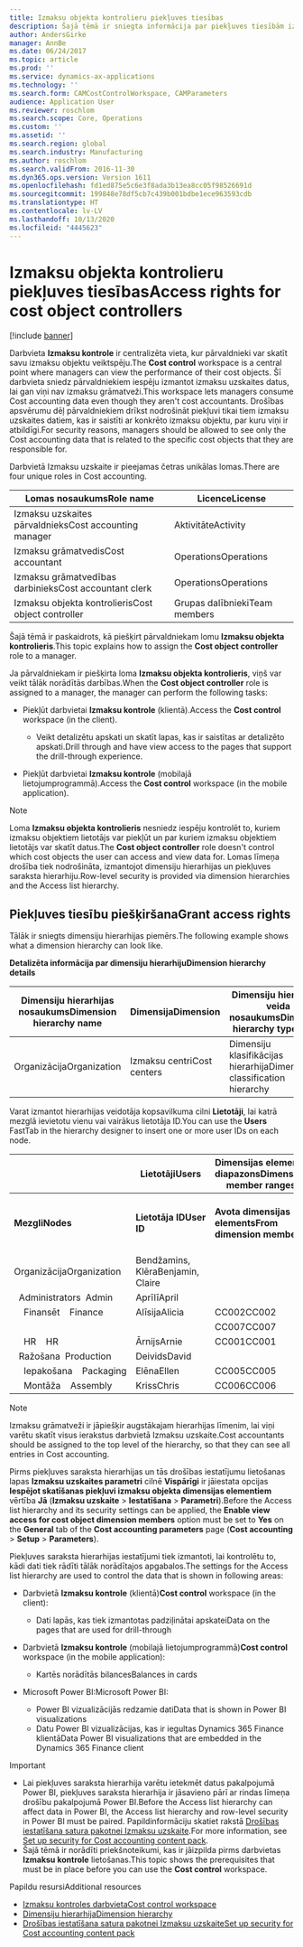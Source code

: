 ```yaml
---
title: Izmaksu objekta kontrolieru piekļuves tiesības
description: Šajā tēmā ir sniegta informācija par piekļuves tiesībām izmaksu objektu kontrolieriem.
author: AndersGirke
manager: AnnBe
ms.date: 06/24/2017
ms.topic: article
ms.prod: ''
ms.service: dynamics-ax-applications
ms.technology: ''
ms.search.form: CAMCostControlWorkspace, CAMParameters
audience: Application User
ms.reviewer: roschlom
ms.search.scope: Core, Operations
ms.custom: ''
ms.assetid: ''
ms.search.region: global
ms.search.industry: Manufacturing
ms.author: roschlom
ms.search.validFrom: 2016-11-30
ms.dyn365.ops.version: Version 1611
ms.openlocfilehash: fd1ed875e5c6e3f8ada3b13ea8cc05f98526691d
ms.sourcegitcommit: 199848e78df5cb7c439b001bdbe1ece963593cdb
ms.translationtype: HT
ms.contentlocale: lv-LV
ms.lasthandoff: 10/13/2020
ms.locfileid: "4445623"
---
```

# <a name="access-rights-for-cost-object-controllers"></a><span data-ttu-id="7f835-103">Izmaksu objekta kontrolieru piekļuves tiesības</span><span class="sxs-lookup"><span data-stu-id="7f835-103">Access rights for cost object controllers</span></span>

[!include [banner](../includes/banner.md)]

<span data-ttu-id="7f835-104">Darbvieta **Izmaksu kontrole** ir centralizēta vieta, kur pārvaldnieki var skatīt savu izmaksu objektu veiktspēju.</span><span class="sxs-lookup"><span data-stu-id="7f835-104">The **Cost control** workspace is a central point where managers can view the performance of their cost objects.</span></span> <span data-ttu-id="7f835-105">Šī darbvieta sniedz pārvaldniekiem iespēju izmantot izmaksu uzskaites datus, lai gan viņi nav izmaksu grāmatveži.</span><span class="sxs-lookup"><span data-stu-id="7f835-105">This workspace lets managers consume Cost accounting data even though they aren't cost accountants.</span></span> <span data-ttu-id="7f835-106">Drošības apsvērumu dēļ pārvaldniekiem drīkst nodrošināt piekļuvi tikai tiem izmaksu uzskaites datiem, kas ir saistīti ar konkrēto izmaksu objektu, par kuru viņi ir atbildīgi.</span><span class="sxs-lookup"><span data-stu-id="7f835-106">For security reasons, managers should be allowed to see only the Cost accounting data that is related to the specific cost objects that they are responsible for.</span></span>

<span data-ttu-id="7f835-107">Darbvietā Izmaksu uzskaite ir pieejamas četras unikālas lomas.</span><span class="sxs-lookup"><span data-stu-id="7f835-107">There are four unique roles in Cost accounting.</span></span>

| <span data-ttu-id="7f835-108">Lomas nosaukums</span><span class="sxs-lookup"><span data-stu-id="7f835-108">Role name</span></span>               | <span data-ttu-id="7f835-109">Licence</span><span class="sxs-lookup"><span data-stu-id="7f835-109">License</span></span>      |
|-------------------------|--------------|
| <span data-ttu-id="7f835-110">Izmaksu uzskaites pārvaldnieks</span><span class="sxs-lookup"><span data-stu-id="7f835-110">Cost accounting manager</span></span> | <span data-ttu-id="7f835-111">Aktivitāte</span><span class="sxs-lookup"><span data-stu-id="7f835-111">Activity</span></span>     |
| <span data-ttu-id="7f835-112">Izmaksu grāmatvedis</span><span class="sxs-lookup"><span data-stu-id="7f835-112">Cost accountant</span></span>         | <span data-ttu-id="7f835-113">Operations</span><span class="sxs-lookup"><span data-stu-id="7f835-113">Operations</span></span>   |
| <span data-ttu-id="7f835-114">Izmaksu grāmatvedības darbinieks</span><span class="sxs-lookup"><span data-stu-id="7f835-114">Cost accountant clerk</span></span>   | <span data-ttu-id="7f835-115">Operations</span><span class="sxs-lookup"><span data-stu-id="7f835-115">Operations</span></span>   |
| <span data-ttu-id="7f835-116">Izmaksu objekta kontrolieris</span><span class="sxs-lookup"><span data-stu-id="7f835-116">Cost object controller</span></span>  | <span data-ttu-id="7f835-117">Grupas dalībnieki</span><span class="sxs-lookup"><span data-stu-id="7f835-117">Team members</span></span> |

<span data-ttu-id="7f835-118">Šajā tēmā ir paskaidrots, kā piešķirt pārvaldniekam lomu **Izmaksu objekta kontrolieris**.</span><span class="sxs-lookup"><span data-stu-id="7f835-118">This topic explains how to assign the **Cost object controller** role to a manager.</span></span>

<span data-ttu-id="7f835-119">Ja pārvaldniekam ir piešķirta loma **Izmaksu objekta kontrolieris**, viņš var veikt tālāk norādītās darbības.</span><span class="sxs-lookup"><span data-stu-id="7f835-119">When the **Cost object controller** role is assigned to a manager, the manager can perform the following tasks:</span></span>

- <span data-ttu-id="7f835-120">Piekļūt darbvietai **Izmaksu kontrole** (klientā).</span><span class="sxs-lookup"><span data-stu-id="7f835-120">Access the **Cost control** workspace (in the client).</span></span>

    - <span data-ttu-id="7f835-121">Veikt detalizētu apskati un skatīt lapas, kas ir saistītas ar detalizēto apskati.</span><span class="sxs-lookup"><span data-stu-id="7f835-121">Drill through and have view access to the pages that support the drill-through experience.</span></span>

- <span data-ttu-id="7f835-122">Piekļūt darbvietai **Izmaksu kontrole** (mobilajā lietojumprogrammā).</span><span class="sxs-lookup"><span data-stu-id="7f835-122">Access the **Cost control** workspace (in the mobile application).</span></span>

> [!NOTE]
> <span data-ttu-id="7f835-123">Loma **Izmaksu objekta kontrolieris** nesniedz iespēju kontrolēt to, kuriem izmaksu objektiem lietotājs var piekļūt un par kuriem izmaksu objektiem lietotājs var skatīt datus.</span><span class="sxs-lookup"><span data-stu-id="7f835-123">The **Cost object controller** role doesn't control which cost objects the user can access and view data for.</span></span> <span data-ttu-id="7f835-124">Lomas līmeņa drošība tiek nodrošināta, izmantojot dimensiju hierarhijas un piekļuves saraksta hierarhiju.</span><span class="sxs-lookup"><span data-stu-id="7f835-124">Row-level security is provided via dimension hierarchies and the Access list hierarchy.</span></span>

## <a name="grant-access-rights"></a><span data-ttu-id="7f835-125">Piekļuves tiesību piešķiršana</span><span class="sxs-lookup"><span data-stu-id="7f835-125">Grant access rights</span></span>
<span data-ttu-id="7f835-126">Tālāk ir sniegts dimensiju hierarhijas piemērs.</span><span class="sxs-lookup"><span data-stu-id="7f835-126">The following example shows what a dimension hierarchy can look like.</span></span>

<span data-ttu-id="7f835-127">**Detalizēta informācija par dimensiju hierarhiju**</span><span class="sxs-lookup"><span data-stu-id="7f835-127">**Dimension hierarchy details**</span></span>

| <span data-ttu-id="7f835-128">Dimensiju hierarhijas nosaukums</span><span class="sxs-lookup"><span data-stu-id="7f835-128">Dimension hierarchy name</span></span> | <span data-ttu-id="7f835-129">Dimensija</span><span class="sxs-lookup"><span data-stu-id="7f835-129">Dimension</span></span>    | <span data-ttu-id="7f835-130">Dimensiju hierarhijas veida nosaukums</span><span class="sxs-lookup"><span data-stu-id="7f835-130">Dimension hierarchy type name</span></span>      | <span data-ttu-id="7f835-131">Piekļuves sarakstu hierarhija</span><span class="sxs-lookup"><span data-stu-id="7f835-131">Access list hierarchy</span></span> |
|--------------------------|--------------|------------------------------------|-----------------------|
| <span data-ttu-id="7f835-132">Organizācija</span><span class="sxs-lookup"><span data-stu-id="7f835-132">Organization</span></span>             | <span data-ttu-id="7f835-133">Izmaksu centri</span><span class="sxs-lookup"><span data-stu-id="7f835-133">Cost centers</span></span> | <span data-ttu-id="7f835-134">Dimensiju klasifikācijas hierarhija</span><span class="sxs-lookup"><span data-stu-id="7f835-134">Dimension classification hierarchy</span></span> | <span data-ttu-id="7f835-135">**Jā**</span><span class="sxs-lookup"><span data-stu-id="7f835-135">**Yes**</span></span>               |

<span data-ttu-id="7f835-136">Varat izmantot hierarhijas veidotāja kopsavilkuma cilni **Lietotāji**, lai katrā mezglā ievietotu vienu vai vairākus lietotāja ID.</span><span class="sxs-lookup"><span data-stu-id="7f835-136">You can use the **Users** FastTab in the hierarchy designer to insert one or more user IDs on each node.</span></span>

|                                   | <span data-ttu-id="7f835-137">Lietotāji</span><span class="sxs-lookup"><span data-stu-id="7f835-137">Users</span></span>            | <span data-ttu-id="7f835-138">Dimensijas elementu diapazons</span><span class="sxs-lookup"><span data-stu-id="7f835-138">Dimension member ranges</span></span>   |                         |
|-----------------------------------|------------------|---------------------------|-------------------------|
| <span data-ttu-id="7f835-139">**Mezgli**</span><span class="sxs-lookup"><span data-stu-id="7f835-139">**Nodes**</span></span>                         | <span data-ttu-id="7f835-140">**Lietotāja ID**</span><span class="sxs-lookup"><span data-stu-id="7f835-140">**User ID**</span></span>      | <span data-ttu-id="7f835-141">**Avota dimensijas elements**</span><span class="sxs-lookup"><span data-stu-id="7f835-141">**From dimension member**</span></span> | <span data-ttu-id="7f835-142">**Mērķa dimensijas elements**</span><span class="sxs-lookup"><span data-stu-id="7f835-142">**To dimension member**</span></span> |
| <span data-ttu-id="7f835-143">Organizācija</span><span class="sxs-lookup"><span data-stu-id="7f835-143">Organization</span></span>                      | <span data-ttu-id="7f835-144">Bendžamins, Klēra</span><span class="sxs-lookup"><span data-stu-id="7f835-144">Benjamin, Claire</span></span> |                           |                         |
| <span data-ttu-id="7f835-145">&nbsp;&nbsp;Administrators</span><span class="sxs-lookup"><span data-stu-id="7f835-145">&nbsp;&nbsp;Admin</span></span>                 | <span data-ttu-id="7f835-146">Aprīlī</span><span class="sxs-lookup"><span data-stu-id="7f835-146">April</span></span>            |                           |                         |
| <span data-ttu-id="7f835-147">&nbsp;&nbsp;&nbsp;&nbsp;Finansēt</span><span class="sxs-lookup"><span data-stu-id="7f835-147">&nbsp;&nbsp;&nbsp;&nbsp;Finance</span></span>   | <span data-ttu-id="7f835-148">Alīsija</span><span class="sxs-lookup"><span data-stu-id="7f835-148">Alicia</span></span>           | <span data-ttu-id="7f835-149">CC002</span><span class="sxs-lookup"><span data-stu-id="7f835-149">CC002</span></span>                     | <span data-ttu-id="7f835-150">CC003</span><span class="sxs-lookup"><span data-stu-id="7f835-150">CC003</span></span>                   |
|                                   |                  | <span data-ttu-id="7f835-151">CC007</span><span class="sxs-lookup"><span data-stu-id="7f835-151">CC007</span></span>                     | <span data-ttu-id="7f835-152">CC007</span><span class="sxs-lookup"><span data-stu-id="7f835-152">CC007</span></span>                   |
| <span data-ttu-id="7f835-153">&nbsp;&nbsp;&nbsp;&nbsp;HR</span><span class="sxs-lookup"><span data-stu-id="7f835-153">&nbsp;&nbsp;&nbsp;&nbsp;HR</span></span>        | <span data-ttu-id="7f835-154">Ārnijs</span><span class="sxs-lookup"><span data-stu-id="7f835-154">Arnie</span></span>            | <span data-ttu-id="7f835-155">CC001</span><span class="sxs-lookup"><span data-stu-id="7f835-155">CC001</span></span>                     | <span data-ttu-id="7f835-156">CC001</span><span class="sxs-lookup"><span data-stu-id="7f835-156">CC001</span></span>                   |
| <span data-ttu-id="7f835-157">&nbsp;&nbsp;Ražošana</span><span class="sxs-lookup"><span data-stu-id="7f835-157">&nbsp;&nbsp;Production</span></span>            | <span data-ttu-id="7f835-158">Deivids</span><span class="sxs-lookup"><span data-stu-id="7f835-158">David</span></span>            |                           |                         |
| <span data-ttu-id="7f835-159">&nbsp;&nbsp;&nbsp;&nbsp;Iepakošana</span><span class="sxs-lookup"><span data-stu-id="7f835-159">&nbsp;&nbsp;&nbsp;&nbsp;Packaging</span></span> | <span data-ttu-id="7f835-160">Elēna</span><span class="sxs-lookup"><span data-stu-id="7f835-160">Ellen</span></span>            | <span data-ttu-id="7f835-161">CC005</span><span class="sxs-lookup"><span data-stu-id="7f835-161">CC005</span></span>                     | <span data-ttu-id="7f835-162">CC005</span><span class="sxs-lookup"><span data-stu-id="7f835-162">CC005</span></span>                   |
| <span data-ttu-id="7f835-163">&nbsp;&nbsp;&nbsp;&nbsp;Montāža</span><span class="sxs-lookup"><span data-stu-id="7f835-163">&nbsp;&nbsp;&nbsp;&nbsp;Assembly</span></span>  | <span data-ttu-id="7f835-164">Kriss</span><span class="sxs-lookup"><span data-stu-id="7f835-164">Chris</span></span>            | <span data-ttu-id="7f835-165">CC006</span><span class="sxs-lookup"><span data-stu-id="7f835-165">CC006</span></span>                     | <span data-ttu-id="7f835-166">CC006</span><span class="sxs-lookup"><span data-stu-id="7f835-166">CC006</span></span>                   |

> [!NOTE]
> <span data-ttu-id="7f835-167">Izmaksu grāmatveži ir jāpiešķir augstākajam hierarhijas līmenim, lai viņi varētu skatīt visus ierakstus darbvietā Izmaksu uzskaite.</span><span class="sxs-lookup"><span data-stu-id="7f835-167">Cost accountants should be assigned to the top level of the hierarchy, so that they can see all entries in Cost accounting.</span></span>

<span data-ttu-id="7f835-168">Pirms piekļuves saraksta hierarhijas un tās drošības iestatījumu lietošanas lapas **Izmaksu uzskaites parametri** cilnē **Vispārīgi** ir jāiestata opcijas **Iespējot skatīšanas piekļuvi izmaksu objekta dimensijas elementiem** vērtība **Jā** (**Izmaksu uzskaite** > **Iestatīšana** > **Parametri**).</span><span class="sxs-lookup"><span data-stu-id="7f835-168">Before the Access list hierarchy and its security settings can be applied, the **Enable view access for cost object dimension members** option must be set to **Yes** on the **General** tab of the **Cost accounting parameters** page (**Cost accounting** > **Setup** > **Parameters**).</span></span>

<span data-ttu-id="7f835-169">Piekļuves saraksta hierarhijas iestatījumi tiek izmantoti, lai kontrolētu to, kādi dati tiek rādīti tālāk norādītajos apgabalos.</span><span class="sxs-lookup"><span data-stu-id="7f835-169">The settings for the Access list hierarchy are used to control the data that is shown in following areas:</span></span>

- <span data-ttu-id="7f835-170">Darbvietā **Izmaksu kontrole** (klientā)</span><span class="sxs-lookup"><span data-stu-id="7f835-170">**Cost control** workspace (in the client):</span></span>

    - <span data-ttu-id="7f835-171">Dati lapās, kas tiek izmantotas padziļinātai apskatei</span><span class="sxs-lookup"><span data-stu-id="7f835-171">Data on the pages that are used for drill-through</span></span>

- <span data-ttu-id="7f835-172">Darbvietā **Izmaksu kontrole** (mobilajā lietojumprogrammā)</span><span class="sxs-lookup"><span data-stu-id="7f835-172">**Cost control** workspace (in the mobile application):</span></span>

    - <span data-ttu-id="7f835-173">Kartēs norādītās bilances</span><span class="sxs-lookup"><span data-stu-id="7f835-173">Balances in cards</span></span>

- <span data-ttu-id="7f835-174">Microsoft Power BI:</span><span class="sxs-lookup"><span data-stu-id="7f835-174">Microsoft Power BI:</span></span>

    - <span data-ttu-id="7f835-175">Power BI vizualizācijās redzamie dati</span><span class="sxs-lookup"><span data-stu-id="7f835-175">Data that is shown in Power BI visualizations</span></span>
    - <span data-ttu-id="7f835-176">Datu Power BI vizualizācijas, kas ir iegultas Dynamics 365 Finance klientā</span><span class="sxs-lookup"><span data-stu-id="7f835-176">Data Power BI visualizations that are embedded in the Dynamics 365 Finance client</span></span>

> [!IMPORTANT]
> - <span data-ttu-id="7f835-177">Lai piekļuves saraksta hierarhija varētu ietekmēt datus pakalpojumā Power BI, piekļuves saraksta hierarhija ir jāsavieno pārī ar rindas līmeņa drošību pakalpojumā Power BI.</span><span class="sxs-lookup"><span data-stu-id="7f835-177">Before the Access list hierarchy can affect data in Power BI, the Access list hierarchy and row-level security in Power BI must be paired.</span></span> <span data-ttu-id="7f835-178">Papildinformāciju skatiet rakstā [Drošības iestatīšana satura pakotnei Izmaksu uzskaite](../../dev-itpro/analytics/setup-security-cost-accounting-content-pack.md).</span><span class="sxs-lookup"><span data-stu-id="7f835-178">For more information, see [Set up security for Cost accounting content pack](../../dev-itpro/analytics/setup-security-cost-accounting-content-pack.md).</span></span>
> - <span data-ttu-id="7f835-179">Šajā tēmā ir norādīti priekšnoteikumi, kas ir jāizpilda pirms darbvietas **Izmaksu kontrole** lietošanas.</span><span class="sxs-lookup"><span data-stu-id="7f835-179">This topic shows the prerequisites that must be in place before you can use the **Cost control** workspace.</span></span>

<span data-ttu-id="7f835-180">Papildu resursi</span><span class="sxs-lookup"><span data-stu-id="7f835-180">Additional resources</span></span>

- [<span data-ttu-id="7f835-181">Izmaksu kontroles darbvieta</span><span class="sxs-lookup"><span data-stu-id="7f835-181">Cost control workspace</span></span>](cost-control-workspace.md)
- [<span data-ttu-id="7f835-182">Dimensiju hierarhija</span><span class="sxs-lookup"><span data-stu-id="7f835-182">Dimension hierarchy</span></span>](dimension-hierarchy.md)
- [<span data-ttu-id="7f835-183">Drošības iestatīšana satura pakotnei Izmaksu uzskaite</span><span class="sxs-lookup"><span data-stu-id="7f835-183">Set up security for Cost accounting content pack</span></span>](../../dev-itpro/analytics/setup-security-cost-accounting-content-pack.md)

